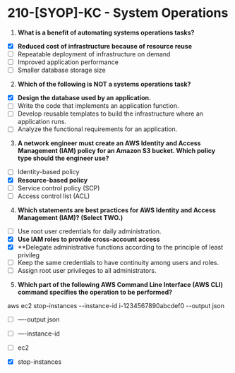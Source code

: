 # 210-[SYOP]-KC - System Operations

1. **What is a benefit of automating systems operations tasks?**
- [x] **Reduced cost of infrastructure because of resource reuse**
- [ ] Repeatable deployment of infrastructure on demand
- [ ] Improved application performance
- [ ] Smaller database storage size

2. **Which of the following is NOT a systems operations task?**
- [x] **Design the database used by an application.**
- [ ] Write the code that implements an application function.
- [ ] Develop reusable templates to build the infrastructure where an application runs.
- [ ] Analyze the functional requirements for an application.

3. **A network engineer must create an AWS Identity and Access Management (IAM) policy for an Amazon S3 bucket. Which policy type should the engineer use?**
- [ ] Identity-based policy
- [x] **Resource-based policy**
- [ ] Service control policy (SCP)
- [ ] Access control list (ACL)

4. **Which statements are best practices for AWS Identity and Access Management (IAM)? (Select TWO.)**
- [ ] Use root user credentials for daily administration.
- [x] **Use IAM roles to provide cross-account access**
- [x] **Delegate administrative functions according to the principle of least privileg
- [ ] Keep the same credentials to have continuity among users and roles.
- [ ] Assign root user privileges to all administrators.

5. **Which part of the following AWS Command Line Interface (AWS CLI) command specifies the operation to be performed?**

aws ec2 stop-instances --instance-id i-1234567890abcdef0 --output json

- [ ] —-output json
- [ ] —-instance-id
- [ ] ec2
- [x] stop-instances

